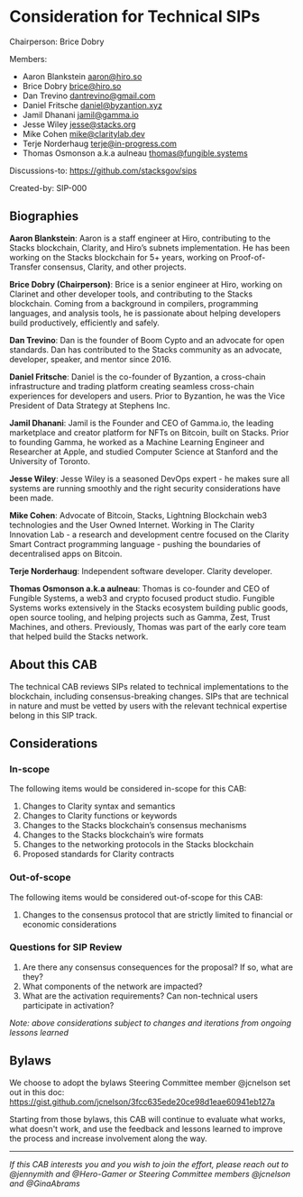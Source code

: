 # Consideration for Technical SIPs

Chairperson: Brice Dobry

Members:

- Aaron Blankstein <aaron@hiro.so>
- Brice Dobry <brice@hiro.so>
- Dan Trevino <dantrevino@gmail.com>
- Daniel Fritsche <daniel@byzantion.xyz>
- Jamil Dhanani <jamil@gamma.io>
- Jesse Wiley <jesse@stacks.org>
- Mike Cohen <mike@claritylab.dev>
- Terje Norderhaug <terje@in-progress.com>
- Thomas Osmonson a.k.a aulneau <thomas@fungible.systems>

Discussions-to: https://github.com/stacksgov/sips

Created-by: SIP-000

## Biographies

**Aaron Blankstein**: Aaron is a staff engineer at Hiro, contributing to the Stacks blockchain, Clarity, and Hiro’s subnets implementation. He has been working on the Stacks blockchain for 5+ years, working on Proof-of-Transfer consensus, Clarity, and other projects.

**Brice Dobry (Chairperson)**: Brice is a senior engineer at Hiro, working on Clarinet and other developer tools, and contributing to the Stacks blockchain. Coming from a background in compilers, programming languages, and analysis tools, he is passionate about helping developers build productively, efficiently and safely.

**Dan Trevino**: Dan is the founder of Boom Cypto and an advocate for open standards. Dan has contributed to the Stacks community as an advocate, developer, speaker, and mentor since 2016.

**Daniel Fritsche**: Daniel is the co-founder of Byzantion, a cross-chain infrastructure and trading platform creating seamless cross-chain experiences for developers and users. Prior to Byzantion, he was the Vice President of Data Strategy at Stephens Inc.

**Jamil Dhanani**: Jamil is the Founder and CEO of Gamma.io, the leading marketplace and creator platform for NFTs on Bitcoin, built on Stacks. Prior to founding Gamma, he worked as a Machine Learning Engineer and Researcher at Apple, and studied Computer Science at Stanford and the University of Toronto.

**Jesse Wiley**: Jesse Wiley is a seasoned DevOps expert - he makes sure all systems are running smoothly and the right security considerations have been made.

**Mike Cohen**: Advocate of Bitcoin, Stacks, Lightning Blockchain web3 technologies and the User Owned Internet.
Working in The Clarity Innovation Lab - a research and development centre focused on the Clarity Smart Contract programming language - pushing the boundaries of decentralised apps on Bitcoin.

**Terje Norderhaug**: Independent software developer. Clarity developer.

**Thomas Osmonson a.k.a aulneau**: Thomas is co-founder and CEO of Fungible Systems, a web3 and crypto focused product studio. Fungible Systems works extensively in the Stacks ecosystem building public goods, open source tooling, and helping projects such as Gamma, Zest, Trust Machines, and others. Previously, Thomas was part of the early core team that helped build the Stacks network.

## About this CAB

The technical CAB reviews SIPs related to technical implementations to the blockchain, including consensus-breaking changes. SIPs that are technical in nature and must be vetted by users with the relevant technical expertise belong in this SIP track.

## Considerations

### In-scope

The following items would be considered in-scope for this CAB:

1. Changes to Clarity syntax and semantics
2. Changes to Clarity functions or keywords
3. Changes to the Stacks blockchain’s consensus mechanisms
4. Changes to the Stacks blockchain’s wire formats
5. Changes to the networking protocols in the Stacks blockchain
6. Proposed standards for Clarity contracts

### Out-of-scope

The following items would be considered out-of-scope for this CAB:

1. Changes to the consensus protocol that are strictly limited to financial or economic considerations

### Questions for SIP Review

1. Are there any consensus consequences for the proposal? If so, what are they?
2. What components of the network are impacted?
3. What are the activation requirements? Can non-technical users participate in activation?

_Note: above considerations subject to changes and iterations from ongoing lessons learned_

## Bylaws

We choose to adopt the bylaws Steering Committee member @jcnelson set out in this doc: https://gist.github.com/jcnelson/3fcc635ede20ce98d1eae60941eb127a

Starting from those bylaws, this CAB will continue to evaluate what works, what doesn't work, and use the feedback and lessons learned to improve the process and increase involvement along the way.

---

_If this CAB interests you and you wish to join the effort, please reach out to @jennymith and @Hero-Gamer or Steering Committee members @jcnelson and @GinaAbrams_
